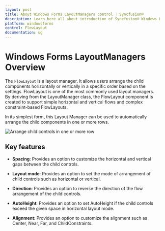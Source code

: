 ```yaml
---
layout: post
title: About Windows Forms LayoutManagers control | Syncfusion®
description: Learn here all about introduction of Syncfusion® Windows Forms LayoutManagers control, its elements and more details.
platform: windowsforms
control: FlowLayout
documentation: ug
---
```


# Windows Forms LayoutManagers Overview

The `FlowLayout` is a layout manager. It allows users arrange the child components horizontally or vertically in a specific order based on the settings. FlowLayout is one of the most commonly used layout managers. By deriving from the LayoutManager class, the FlowLayout component is created to support simple horizontal and vertical flows and complex constraint-based FlowLayouts.

In its simplest form, this Layout Manager can be used to automatically arrange the child components in one or more rows.

![Arrange child controls in one or more row](Overview_images/Overview_img1.jpeg)

## Key features

* **Spacing**: Provides an option to customize the horizontal and vertical gaps between the child controls.

* **Layout mode**: Provides an option to set the mode of arrangement of child controls such as horizontal or vertical.

* **Direction**: Provides an option to reverse the direction of the flow arrangement of the child controls.

* **AutoHeight**: Provides an option to set AutoHeight if the child controls exceed the given space in horizontal layout mode.

* **Alignment**: Provides an option to customize the alignment such as Center, Near, Far, and ChildConstraints.


